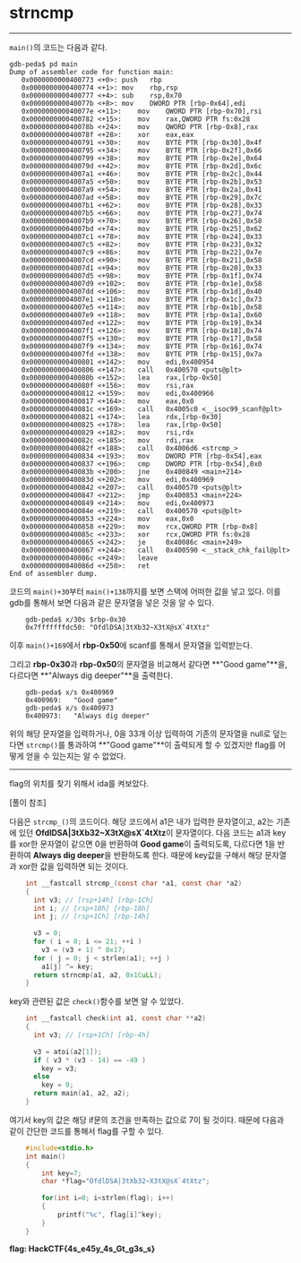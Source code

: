 # strncmp

---

`main()`의 코드는 다음과 같다.

```assembly
gdb-peda$ pd main
Dump of assembler code for function main:
   0x0000000000400773 <+0>:	push   rbp
   0x0000000000400774 <+1>:	mov    rbp,rsp
   0x0000000000400777 <+4>:	sub    rsp,0x70
   0x000000000040077b <+8>:	mov    DWORD PTR [rbp-0x64],edi
   0x000000000040077e <+11>:	mov    QWORD PTR [rbp-0x70],rsi
   0x0000000000400782 <+15>:	mov    rax,QWORD PTR fs:0x28
   0x000000000040078b <+24>:	mov    QWORD PTR [rbp-0x8],rax
   0x000000000040078f <+28>:	xor    eax,eax
   0x0000000000400791 <+30>:	mov    BYTE PTR [rbp-0x30],0x4f
   0x0000000000400795 <+34>:	mov    BYTE PTR [rbp-0x2f],0x66
   0x0000000000400799 <+38>:	mov    BYTE PTR [rbp-0x2e],0x64
   0x000000000040079d <+42>:	mov    BYTE PTR [rbp-0x2d],0x6c
   0x00000000004007a1 <+46>:	mov    BYTE PTR [rbp-0x2c],0x44
   0x00000000004007a5 <+50>:	mov    BYTE PTR [rbp-0x2b],0x53
   0x00000000004007a9 <+54>:	mov    BYTE PTR [rbp-0x2a],0x41
   0x00000000004007ad <+58>:	mov    BYTE PTR [rbp-0x29],0x7c
   0x00000000004007b1 <+62>:	mov    BYTE PTR [rbp-0x28],0x33
   0x00000000004007b5 <+66>:	mov    BYTE PTR [rbp-0x27],0x74
   0x00000000004007b9 <+70>:	mov    BYTE PTR [rbp-0x26],0x58
   0x00000000004007bd <+74>:	mov    BYTE PTR [rbp-0x25],0x62
   0x00000000004007c1 <+78>:	mov    BYTE PTR [rbp-0x24],0x33
   0x00000000004007c5 <+82>:	mov    BYTE PTR [rbp-0x23],0x32
   0x00000000004007c9 <+86>:	mov    BYTE PTR [rbp-0x22],0x7e
   0x00000000004007cd <+90>:	mov    BYTE PTR [rbp-0x21],0x58
   0x00000000004007d1 <+94>:	mov    BYTE PTR [rbp-0x20],0x33
   0x00000000004007d5 <+98>:	mov    BYTE PTR [rbp-0x1f],0x74
   0x00000000004007d9 <+102>:	mov    BYTE PTR [rbp-0x1e],0x58
   0x00000000004007dd <+106>:	mov    BYTE PTR [rbp-0x1d],0x40
   0x00000000004007e1 <+110>:	mov    BYTE PTR [rbp-0x1c],0x73
   0x00000000004007e5 <+114>:	mov    BYTE PTR [rbp-0x1b],0x58
   0x00000000004007e9 <+118>:	mov    BYTE PTR [rbp-0x1a],0x60
   0x00000000004007ed <+122>:	mov    BYTE PTR [rbp-0x19],0x34
   0x00000000004007f1 <+126>:	mov    BYTE PTR [rbp-0x18],0x74
   0x00000000004007f5 <+130>:	mov    BYTE PTR [rbp-0x17],0x58
   0x00000000004007f9 <+134>:	mov    BYTE PTR [rbp-0x16],0x74
   0x00000000004007fd <+138>:	mov    BYTE PTR [rbp-0x15],0x7a
   0x0000000000400801 <+142>:	mov    edi,0x400954
   0x0000000000400806 <+147>:	call   0x400570 <puts@plt>
   0x000000000040080b <+152>:	lea    rax,[rbp-0x50]
   0x000000000040080f <+156>:	mov    rsi,rax
   0x0000000000400812 <+159>:	mov    edi,0x400966
   0x0000000000400817 <+164>:	mov    eax,0x0
   0x000000000040081c <+169>:	call   0x4005c0 <__isoc99_scanf@plt>
   0x0000000000400821 <+174>:	lea    rdx,[rbp-0x30]
   0x0000000000400825 <+178>:	lea    rax,[rbp-0x50]
   0x0000000000400829 <+182>:	mov    rsi,rdx
   0x000000000040082c <+185>:	mov    rdi,rax
   0x000000000040082f <+188>:	call   0x4006d6 <strcmp_>
   0x0000000000400834 <+193>:	mov    DWORD PTR [rbp-0x54],eax
   0x0000000000400837 <+196>:	cmp    DWORD PTR [rbp-0x54],0x0
   0x000000000040083b <+200>:	jne    0x400849 <main+214>
   0x000000000040083d <+202>:	mov    edi,0x400969
   0x0000000000400842 <+207>:	call   0x400570 <puts@plt>
   0x0000000000400847 <+212>:	jmp    0x400853 <main+224>
   0x0000000000400849 <+214>:	mov    edi,0x400973
   0x000000000040084e <+219>:	call   0x400570 <puts@plt>
   0x0000000000400853 <+224>:	mov    eax,0x0
   0x0000000000400858 <+229>:	mov    rcx,QWORD PTR [rbp-0x8]
   0x000000000040085c <+233>:	xor    rcx,QWORD PTR fs:0x28
   0x0000000000400865 <+242>:	je     0x40086c <main+249>
   0x0000000000400867 <+244>:	call   0x400590 <__stack_chk_fail@plt>
   0x000000000040086c <+249>:	leave  
   0x000000000040086d <+250>:	ret    
End of assembler dump.
```

코드의 `main()+30`부터 `main()+138`까지를 보면 스택에 어떠한 값을 넣고 있다. 이를 gdb를 통해서 보면 다음과 같은 문자열을 넣은 것을 알 수 있다.
```gdb
    gdb-peda$ x/30s $rbp-0x30
    0x7fffffffdc50:	"OfdlDSA|3tXb32~X3tX@sX`4tXtz"
```
이후 `main()+169`에서 **rbp-0x50**에 scanf를 통해서 문자열을 입력받는다.

그리고 **rbp-0x30**과 **rbp-0x50**의 문자열을 비교해서 같다면 **"Good game"**을, 다르다면 **"Always dig deeper"**을 출력한다.
```gdb
    gdb-peda$ x/s 0x400969
    0x400969:	"Good game"
    gdb-peda$ x/s 0x400973
    0x400973:	"Always dig deeper"
```
위의 해당 문자열을 입력하거나, 0을 33개 이상 입력하여 기존의 문자열을 null로 덮는다면 `strcmp()`를 통과하여 **"Good game"**이 출력되게 할 수 있겠지만 flag를 어떻게 얻을 수 있는지는 알 수 없었다.

---

flag의 위치를 찾기 위해서 ida를 켜보았다.

[풀이 참조]

다음은 `strcmp_()`의 코드이다. 해당 코드에서 a1은 내가 입력한 문자열이고, a2는 기존에 있던  **OfdlDSA|3tXb32~X3tX@sX`4tXtz**이 문자열이다. 다음 코드는 a1과 key를 xor한 문자열이 같으면 0을 반환하여 **Good game**이 출력되도록, 다르다면 1을 반환하여 **Always dig deeper**을 반환하도록 한다. 때문에 key값을 구해서 해당 문자열과 xor한 값을 입력하면 되는 것이다.

```c
    int __fastcall strcmp_(const char *a1, const char *a2)
    {
      int v3; // [rsp+14h] [rbp-1Ch]
      int i; // [rsp+18h] [rbp-18h]
      int j; // [rsp+1Ch] [rbp-14h]
    
      v3 = 0;
      for ( i = 0; i <= 21; ++i )
    	v3 = (v3 + 1) ^ 0x17;
      for ( j = 0; j < strlen(a1); ++j )
    	a1[j] ^= key;
      return strncmp(a1, a2, 0x1CuLL);
    }
```

key와 관련된 값은 `check()`함수를 보면 알 수 있었다.
```c
    int __fastcall check(int a1, const char **a2)
    {
      int v3; // [rsp+1Ch] [rbp-4h]
    
      v3 = atoi(a2[1]);
      if ( v3 * (v3 - 14) == -49 )
    	key = v3;
      else
    	key = 0;
      return main(a1, a2, a2);
    }
```
여기서 key의 값은 해당 if문의 조건을 만족하는 값으로 7이 될 것이다. 때문에 다음과 같이 간단한 코드를 통해서 flag를 구할 수 있다.

```c
    #include<stdio.h>
    int main()
    {
    	int key=7;
    	char *flag="OfdlDSA|3tXb32~X3tX@sX`4tXtz";
    
    	for(int i=0; i<strlen(flag); i++)
    	{
    		printf("%c", flag[i]^key);
    	}
    }
```

**flag: HackCTF{4s\_e45y\_4s\_Gt\_g3s\_s}**
